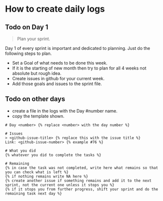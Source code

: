 # How to create daily logs

## Todo on Day 1
> Plan your sprint.

Day 1 of every sprint is important and dedicated to planning.
Just do the following steps to plan.

* Set a Goal of what needs to be done this week. 
* If it is the starting of new month then try to plan for all 4 weeks not absolute but rough idea.
* Create issues in github for your current week.
* Add those goals and issues to the sprint file.

## Todo on other days
* create a file in the logs with the Day #number name.
* copy the template shown.
```
# Day <number> {% replace <number> with the day number %}

# Issues
> <github-issue-title> {% replace this with the issue title %}
Link: <github-issue-number> {% example #76 %}

# What you did
{% whatever you did to complete the tasks %}

# Remaining
{% in case the task was not completed, write here what remains so that you can check what is left %}
{% if nothing remains write NA here %}
{% create another issue if something remains and add it to the next sprint, not the current one unless it stops you %}
{% if it stops you from further progress, shift your sprint and do the remaining task next day %}
```
